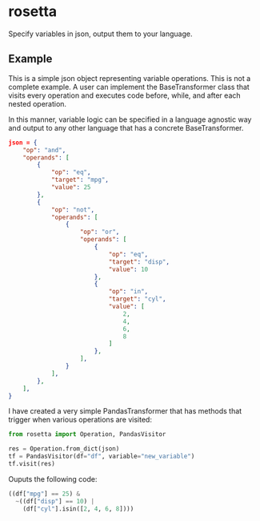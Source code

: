 # rosetta

Specify variables in json, output them to your language.

## Example

This is a simple json object representing  variable operations. This is not a complete 
example. A user can implement the BaseTransformer class that visits every operation
and executes code before, while, and after each nested operation.

In this manner, variable logic can be specified in a language agnostic way and output to 
any other language that has a concrete BaseTransformer.

```json
json = {
    "op": "and",
    "operands": [
        {
            "op": "eq",
            "target": "mpg",
            "value": 25
        },
        {
            "op": "not",
            "operands": [
                {
                    "op": "or",
                    "operands": [
                        {
                            "op": "eq",
                            "target": "disp",
                            "value": 10
                        },
                        {
                            "op": "in",
                            "target": "cyl",
                            "value": [
                                2,
                                4,
                                6,
                                8
                            ]
                        },
                    ],
                }
            ],
        },
    ],
}
```

I have created a very simple PandasTransformer that has methods that trigger when various
operations are visited:

```python
from rosetta import Operation, PandasVisitor

res = Operation.from_dict(json)
tf = PandasVisitor(df="df", variable="new_variable")
tf.visit(res)
```

Ouputs the following code:

```python
((df["mpg"] == 25) &
  ~((df["disp"] == 10) |
    (df["cyl"].isin([2, 4, 6, 8])))
```

